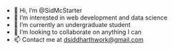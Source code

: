 - 👋 Hi, I’m @SidMcStarter
- 👀 I’m interested in web development and data science 
- 🌱 I’m currently an undergraduate student 
- 💞️ I’m looking to collaborate on anything I can
- 📫 Contact me at dsiddharthwork@gmail.com

<!---
SidMcStarter/SidMcStarter is a ✨ special ✨ repository because its `README.md` (this file) appears on your GitHub profile.
You can click the Preview link to take a look at your changes.
--->
